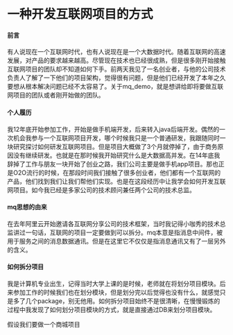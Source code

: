 # 一种开发互联网项目的方式

#### 前言
有人说现在一个互联网时代，也有人说现在是一个大数据时代。随着互联网的高速发展，对产品的要求越来越高。尽管现在技术也已经很成熟，但是很多刚开始接触互联网项目的团队却不知道如何下手。前两天我见了一名创业者，与他的公司技术负责人了解了一下他们的项目架构，觉得很有问题，但是他们已经开发了本年之久要想从根本解决问题已经不太容易了。关于mq_demo，就是想讲给即将要做互联网项目的团队或者刚开始做的团队。


#### 个人履历
我12年底开始参加工作，开始是做手机端开发，后来转入java后端开发。偶然的一次机会我参与一个互联网项目开发，哪个时候我只是一个普通研发，我跟随同时一块研究探讨如何研发互联网项目。但是项目大概做了3个月就停掉了，由于商务原因没有继续研发。也就是在那时候我开始研究什么是大数据高并发。在14年底我辞掉了工作与朋友一块开始了创业之路，我们公司主要是做手机app项目。那也正是O2O流行的时候，在那段时间我们接触了很多创业者，他们都有一个互联网的产品，他们找到我们让我们帮他们实现。也是在这段经历中让我学会如何开发互联网项目。如今我已经是多家公司的技术顾问兼任两个公司的技术总监。 

#### mq思想的由来
在去年阿里云开始邀请各互联网分享公司的技术框架，当时我记得小咖秀的技术总监讲过一句话，互联网的项目一定要做到可以拆分。mq本意是指消息中间件，被用于服务之间的消息数据通讯。但是在这里它不仅仅是指消息通讯又有了一层另外的含义。

#### 如何拆分项目
我是计算机专业出生，记得当时大学上课的是时候，老师就在将划分项目模块。后来参加工作的时候我们也在划分模块，但是划分完以后觉得也没有什么，就感觉只是多了几个package，别无他用。如何拆分项目始终不是很清晰，在慢慢锻炼的过程中我发现了如何划分项目模块的方式，就是直接通过DB来划分项目模块。

假设我们要做一个商城项目